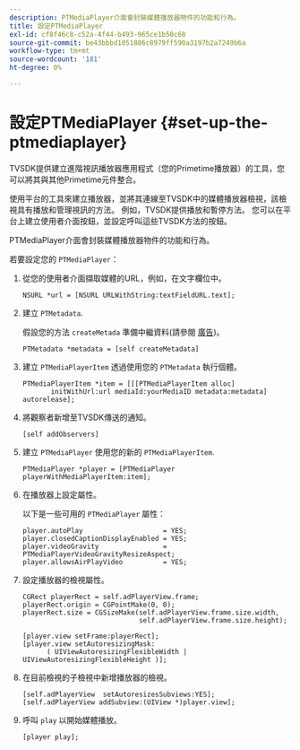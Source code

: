 ```yaml
---
description: PTMediaPlayer介面會封裝媒體播放器物件的功能和行為。
title: 設定PTMediaPlayer
exl-id: cf8f46c8-c52a-4f44-b493-965ce1b50c68
source-git-commit: be43bbbd1051886c8979ff590a3197b2a7249b6a
workflow-type: tm+mt
source-wordcount: '181'
ht-degree: 0%

---
```


# 設定PTMediaPlayer {#set-up-the-ptmediaplayer}

TVSDK提供建立進階視訊播放器應用程式（您的Primetime播放器）的工具，您可以將其與其他Primetime元件整合。

使用平台的工具來建立播放器，並將其連線至TVSDK中的媒體播放器檢視，該檢視具有播放和管理視訊的方法。 例如，TVSDK提供播放和暫停方法。 您可以在平台上建立使用者介面按鈕，並設定呼叫這些TVSDK方法的按鈕。

PTMediaPlayer介面會封裝媒體播放器物件的功能和行為。

若要設定您的 `PTMediaPlayer`：

1. 從您的使用者介面擷取媒體的URL，例如，在文字欄位中。

   ```
   NSURL *url = [NSURL URLWithString:textFieldURL.text];
   ```

1. 建立 `PTMetadata`.

   假設您的方法 `createMetada` 準備中繼資料(請參閱 [廣告](../ad-insertion/r-psdk-ios-1.4-advertising-requirements.md))。

   ```
   PTMetadata *metadata = [self createMetadata]
   ```

1. 建立 `PTMediaPlayerItem` 透過使用您的 `PTMetadata` 執行個體。

   ```
   PTMediaPlayerItem *item = [[[PTMediaPlayerItem alloc] 
          initWithUrl:url mediaId:yourMediaID metadata:metadata] autorelease];
   ```

1. 將觀察者新增至TVSDK傳送的通知。

   ```
   [self addObservers]
   ```

1. 建立 `PTMediaPlayer` 使用您的新的 `PTMediaPlayerItem`.

   ```
   PTMediaPlayer *player = [PTMediaPlayer playerWithMediaPlayerItem:item];
   ```

1. 在播放器上設定屬性。

   以下是一些可用的 `PTMediaPlayer` 屬性：

   ```
   player.autoPlay                    = YES;  
   player.closedCaptionDisplayEnabled = YES; 
   player.videoGravity                = PTMediaPlayerVideoGravityResizeAspect;  
   player.allowsAirPlayVideo          = YES;
   ```

1. 設定播放器的檢視屬性。

   ```
   CGRect playerRect = self.adPlayerView.frame;  
   playerRect.origin = CGPointMake(0, 0); 
   playerRect.size = CGSizeMake(self.adPlayerView.frame.size.width,  
                                self.adPlayerView.frame.size.height); 
   
   [player.view setFrame:playerRect]; 
   [player.view setAutoresizingMask:  
         ( UIViewAutoresizingFlexibleWidth | UIViewAutoresizingFlexibleHeight )];
   ```

1. 在目前檢視的子檢視中新增播放器的檢視。

   ```
   [self.adPlayerView  setAutoresizesSubviews:YES];  
   [self.adPlayerView addSubview:(UIView *)player.view];
   ```

1. 呼叫 `play` 以開始媒體播放。

   ```
   [player play];
   ```

